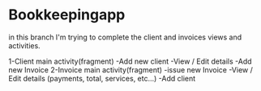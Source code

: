 # Bookkeepingapp
in this branch I'm trying to complete the client and invoices views and activities.

1-Client main activity(fragment)
    -Add new client
    -View / Edit details
    -Add new Invoice
2-Invoice main activity(fragment)
    -issue new Invoice
    -View / Edit details (payments, total, services, etc...)
    -Add client
